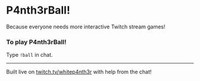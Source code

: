 # P4nth3rBall!

Because everyone needs more interactive Twitch stream games!

### To play P4nth3rBall!

Type `!ball` in chat.

---

Built live on [twitch.tv/whitep4nth3r](https://twitch.tv/whitep4nth3r) with help from the chat!
